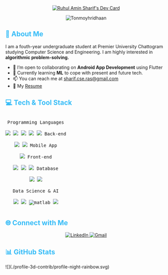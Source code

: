 <div align="center">
  <a href="https://app.daily.dev/the_boolean_nerd">
    <img src="https://api.daily.dev/devcards/v2/qEBDVCOejdvutadOPpACa.png?type=wide&r=ssf" width="652" alt="Ruhul Amin Sharif's Dev Card"/>
  </a>
</div>

<p align="center">
  <img src="https://readme-typing-svg.herokuapp.com?color=36BCF7FF&lines=Competetive+Programmer;Machine+Learning+Enthusiasts&center=true&width=500&height=45" alt="Tonmoyhridhaan">
</p>

<h2 style="color: #36BCF7FF;"> 💫 About Me</h2> 
<p>I am a fouth-year undergraduate student at Premier University Chattogram studying Computer Science and Engineering. I am highly interested in <strong>algorithmic problem-solving.</strong></p>  

<ul>  
  <li>👯 I’m open to collaborating on <strong>Android App Development</strong> using Flutter</li>  
  <li>🌱 Currently learning <strong>ML</strong> to cope with present and future tech.</li>  
  <li>📫 You can reach me at <a href="mailto:sharif.cse.ras@gmail.com">sharif.cse.ras@gmail.com</a></li>  
<!--   <li>👨‍💻 Check out my projects on my <a href="https://shahadathhs.vercel.app">Portfolio</a></li>   -->
  <li>📄 My <a href="https://flowcv.com/resume/ehrfeb5slc">Resume</a></li>  
</ul>

<h2 style="color: #36BCF7FF;"> 💻 Tech & Tool Stack </h2>
<div>
  <p style="display: inline-block;" align="center">
    <kbd>
      <kbd>Programming Languages</kbd>
      <br>
      <br>
      <img width="30px" src="https://cdn.jsdelivr.net/gh/devicons/devicon/icons/cplusplus/cplusplus-original.svg" />
      <img width="30px" src="https://cdn.jsdelivr.net/gh/devicons/devicon/icons/python/python-original.svg" /> 
      <img width="30px" src="https://cdn.jsdelivr.net/gh/devicons/devicon/icons/java/java-plain.svg" /> 
      <img width="30px" src="https://cdn.jsdelivr.net/gh/devicons/devicon/icons/dart/dart-original.svg" />
      <img width="30px" src="https://cdn.jsdelivr.net/gh/devicons/devicon/icons/javascript/javascript-original.svg" /> 
    </kbd>
    <kbd>
      <kbd>Back-end</kbd>
      <br>
      <br>
      <img width="30px" src="https://cdn.jsdelivr.net/npm/simple-icons@13.13.0/icons/php.svg" />
      <img width="30px" src="https://cdn.jsdelivr.net/npm/simple-icons@13.13.0/icons/laravel.svg" />
<!--       <img width="30px" src="https://cdn.jsdelivr.net/gh/devicons/devicon/icons/nodejs/nodejs-original.svg" /> -->
<!--       <img width="30px" src="https://cdn.jsdelivr.net/gh/devicons/devicon/icons/express/express-original-wordmark.svg" /> -->
    </kbd>
     <kbd>
      <kbd>Mobile App</kbd>
      <br>
      <br>
      <img width="30px" src="https://cdn.jsdelivr.net/gh/devicons/devicon/icons/flutter/flutter-plain.svg" />
<!--       <img width="30px" src="https://cdn.jsdelivr.net/gh/devicons/devicon/icons/kotlin/kotlin-original.svg" /> -->
    </kbd>
    <kbd>
      <kbd>Front-end</kbd>
      <br>
      <br>
      <img width="30px" src="https://cdn.jsdelivr.net/gh/devicons/devicon/icons/html5/html5-original.svg" /> 
      <img width="30px" src="https://cdn.jsdelivr.net/gh/devicons/devicon/icons/css3/css3-plain-wordmark.svg" /> 
      <img width="30px" src="https://cdn.jsdelivr.net/gh/devicons/devicon/icons/bootstrap/bootstrap-plain.svg" /> 
<!--       <img width="30px" src="https://cdn.jsdelivr.net/gh/devicons/devicon/icons/react/react-original.svg" /> -->
<!--       <img width="30px" src="https://cdn.jsdelivr.net/gh/devicons/devicon/icons/jquery/jquery-plain.svg" /> -->
    </kbd>
    <kbd>
      <kbd>Database</kbd>
      <br>
      <br>
      <img width="30px" src="https://cdn.jsdelivr.net/gh/devicons/devicon/icons/mysql/mysql-original.svg" />
      <img width="30px" src="https://cdn.jsdelivr.net/gh/devicons/devicon/icons/postgresql/postgresql-original.svg" />
<!--       <img width="30px" src="https://cdn.jsdelivr.net/gh/devicons/devicon/icons/mongodb/mongodb-plain.svg" /> -->
<!--       <img width="30px" src="https://cdn.jsdelivr.net/gh/devicons/devicon/icons/redis/redis-original.svg" /> -->
    </kbd>
    <br>
    <br>
    <kbd>
      <kbd>Data Science & AI</kbd>
      <br>
      <br>
      <img width="30px" src="https://cdn.jsdelivr.net/gh/devicons/devicon/icons/numpy/numpy-original.svg" />
      <img width="30px" src="https://cdn.jsdelivr.net/gh/devicons/devicon/icons/pandas/pandas-original.svg" />
      <img title="matlab" width="30px" src="https://cdn.jsdelivr.net/gh/devicons/devicon/icons/matlab/matlab-original.svg" />
      <img width="30px" src="https://cdn.jsdelivr.net/gh/devicons/devicon/icons/tensorflow/tensorflow-original.svg" />
    </kbd>
  </p>
</div>
<h2 style="color: #36BCF7FF;">🌐 Connect with Me</h2>
<p align="center">
  <a href="https://www.linkedin.com/in/the-boolean-nerd/" target="_blank">
    <img src="https://skillicons.dev/icons?i=linkedin&theme=dark" alt="LinkedIn" />
  </a>
  <a href="mailto:sharif.cse.ras@gmail.com" target="_blank">
    <img src="https://skillicons.dev/icons?i=gmail&theme=dark" alt="Gmail" />
  </a>
<!--   <a href="https://twitter.com/shahadathhs" target="_blank">
    <img src="https://skillicons.dev/icons?i=twitter&theme=dark" alt="Twitter" />
  </a> -->
</p>

<h2 style="color: #36BCF7FF;">📊 GitHub Stats</h2>
![](./profile-3d-contrib/profile-night-rainbow.svg)
